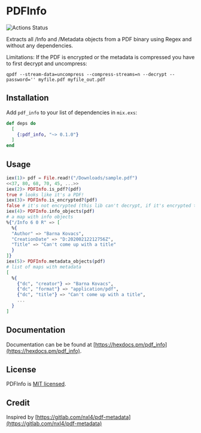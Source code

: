 # PDFInfo

![Actions Status](https://github.com/preciz/pdf_info/workflows/test/badge.svg)

Extracts all /Info and /Metadata objects from a PDF binary using Regex
and without any dependencies.

Limitations:
If the PDF is encrypted or the metadata is compressed you have to first decrypt and uncompress:
```
qpdf --stream-data=uncompress --compress-streams=n --decrypt --password='' myfile.pdf myfile_out.pdf
```

## Installation

Add `pdf_info` to your list of dependencies in `mix.exs`:

```elixir
def deps do
  [
    {:pdf_info, "~> 0.1.0"}
  ]
end
```

## Usage

```elixir
iex(1)> pdf = File.read!("/Downloads/sample.pdf")
<<37, 80, 68, 70, 45, ...>>
iex(2)> PDFInfo.is_pdf?(pdf)
true # looks like it's a PDF!
iex(3)> PDFInfo.is_encrypted?(pdf)
false # it's not encrypted (this lib can't decrypt, if it's encrypted then decrypt first)
iex(4)> PDFInfo.info_objects(pdf)
# a map with info objects
%{"/Info 6 0 R" => [
  %{
  "Author" => "Barna Kovacs",
  "CreationDate" => "D:20200212212756Z",
  "Title" => "Can't come up with a title"
  }
]}
iex(5)> PDFInfo.metadata_objects(pdf)
# list of maps with metadata
[
  %{
    {"dc", "creator"} => "Barna Kovacs",
    {"dc", "format"} => "application/pdf",
    {"dc", "title"} => "Can't come up with a title",
    ...
  }
]

```

## Documentation

Documentation can be be found at [https://hexdocs.pm/pdf_info](https://hexdocs.pm/pdf_info).

## License

PDFInfo is [MIT licensed](LICENSE).

## Credit

Inspired by [https://gitlab.com/nxl4/pdf-metadata](https://gitlab.com/nxl4/pdf-metadata)
